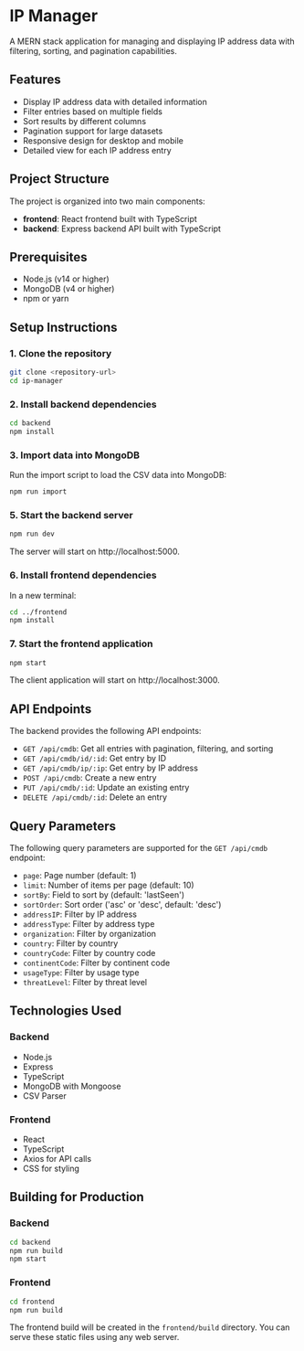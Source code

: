 # IP Manager

A MERN stack application for managing and displaying IP address data with filtering, sorting, and pagination capabilities.

## Features

- Display IP address data with detailed information
- Filter entries based on multiple fields
- Sort results by different columns
- Pagination support for large datasets
- Responsive design for desktop and mobile
- Detailed view for each IP address entry

## Project Structure

The project is organized into two main components:

- **frontend**: React frontend built with TypeScript
- **backend**: Express backend API built with TypeScript

## Prerequisites

- Node.js (v14 or higher)
- MongoDB (v4 or higher)
- npm or yarn

## Setup Instructions

### 1. Clone the repository

```bash
git clone <repository-url>
cd ip-manager
```

### 2. Install backend dependencies

```bash
cd backend
npm install
```

### 3. Import data into MongoDB

Run the import script to load the CSV data into MongoDB:

```bash
npm run import
```

### 5. Start the backend server

```bash
npm run dev
```

The server will start on http://localhost:5000.

### 6. Install frontend dependencies

In a new terminal:

```bash
cd ../frontend
npm install
```

### 7. Start the frontend application

```bash
npm start
```

The client application will start on http://localhost:3000.

## API Endpoints

The backend provides the following API endpoints:

- `GET /api/cmdb`: Get all entries with pagination, filtering, and sorting
- `GET /api/cmdb/id/:id`: Get entry by ID
- `GET /api/cmdb/ip/:ip`: Get entry by IP address
- `POST /api/cmdb`: Create a new entry
- `PUT /api/cmdb/:id`: Update an existing entry
- `DELETE /api/cmdb/:id`: Delete an entry

## Query Parameters

The following query parameters are supported for the `GET /api/cmdb` endpoint:

- `page`: Page number (default: 1)
- `limit`: Number of items per page (default: 10)
- `sortBy`: Field to sort by (default: 'lastSeen')
- `sortOrder`: Sort order ('asc' or 'desc', default: 'desc')
- `addressIP`: Filter by IP address
- `addressType`: Filter by address type
- `organization`: Filter by organization
- `country`: Filter by country
- `countryCode`: Filter by country code
- `continentCode`: Filter by continent code
- `usageType`: Filter by usage type
- `threatLevel`: Filter by threat level

## Technologies Used

### Backend

- Node.js
- Express
- TypeScript
- MongoDB with Mongoose
- CSV Parser

### Frontend

- React
- TypeScript
- Axios for API calls
- CSS for styling

## Building for Production

### Backend

```bash
cd backend
npm run build
npm start
```

### Frontend

```bash
cd frontend
npm run build
```

The frontend build will be created in the `frontend/build` directory. You can serve these static files using any web server.
